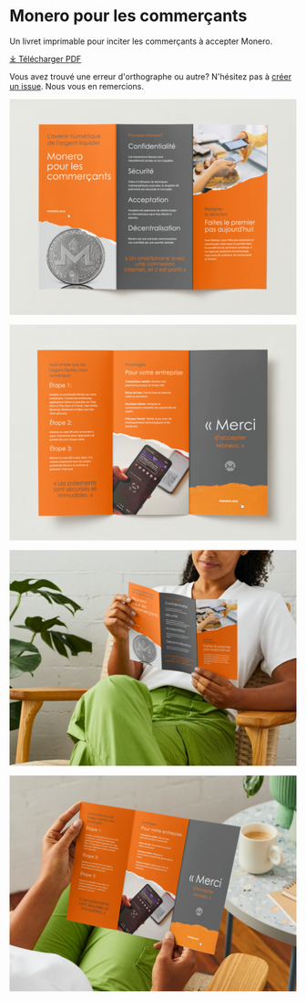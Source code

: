 # Monero pour les commerçants

Un livret imprimable pour inciter les commerçants à accepter Monero.

[&#10515; Télécharger PDF](./Monero%20pour%20les%20commerçants%20-%20français.pdf)

Vous avez trouvé une erreur d'orthographe ou autre? N'hésitez pas à [créer un issue](https://github.com/ASchmidt1024/monero-for-merchants-booklet/issues/new/choose). Nous vous en remercions.

![Page 1](images/Screenshot%202023-09-03%20at%2010.25.28.png)

![Page 2](images/Screenshot%202023-09-03%20at%2010.25.32.png)

![Aperçu 1](images/Screenshot%202023-09-03%20at%2010.25.37.png)

![Aperçu 2](images/Screenshot%202023-09-03%20at%2010.25.41.png)
